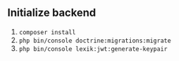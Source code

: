 ## Initialize backend

1. `composer install`
2. `php bin/console doctrine:migrations:migrate`
3. `php bin/console lexik:jwt:generate-keypair`
